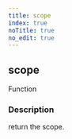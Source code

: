 ```yaml
---
title: scope
index: true
noTitle: true
no_edit: true
---
```




<div class="vql_item"></div>


## scope
<span class='vql_type label label-warning pull-right page-header'>Function</span>


### Description

return the scope.

